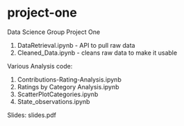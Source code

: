 # project-one
Data Science Group Project One

1. DataRetrieval.ipynb - API to pull raw data
2. Cleaned_Data.ipynb - cleans raw data to make it usable

Various Analysis code:
1. Contributions-Rating-Analysis.ipynb
2. Ratings by Category Analysis.ipynb
3. ScatterPlotCategories.ipynb
4. State_observations.ipynb

Slides:
slides.pdf
